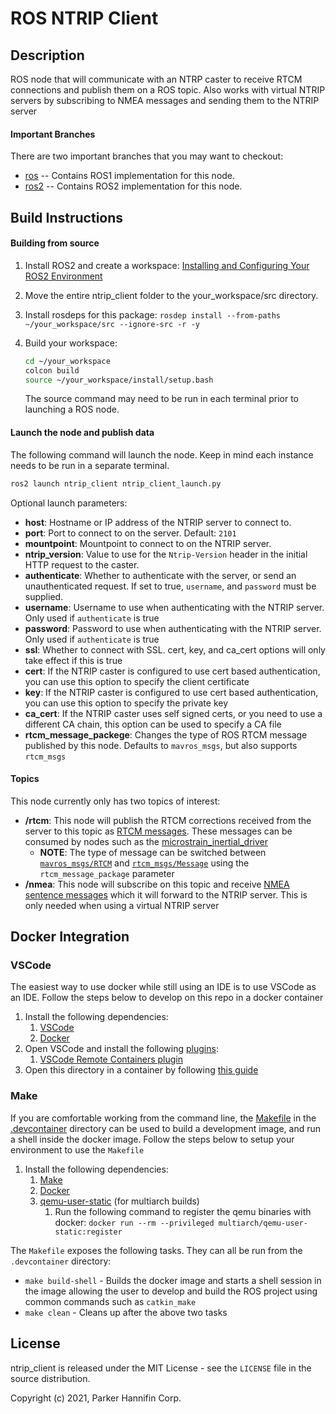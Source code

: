 # ROS NTRIP Client

## Description

ROS node that will communicate with an NTRP caster to receive RTCM connections and publish them on a ROS topic. Also works with virtual NTRIP servers by subscribing to NMEA
messages and sending them to the NTRIP server

#### Important Branches
There are two important branches that you may want to checkout:

* [ros](https://github.com/LORD-MicroStrain/ntrip_client/tree/ros) -- Contains ROS1 implementation for this node.
* [ros2](https://github.com/LORD-MicroStrain/ntrip_client/tree/ros2) -- Contains ROS2 implementation for this node.

## Build Instructions

#### Building from source
1. Install ROS2 and create a workspace: [Installing and Configuring Your ROS2 Environment](https://docs.ros.org/en/foxy/Tutorials/Configuring-ROS2-Environment.html)

2. Move the entire ntrip_client folder to the your_workspace/src directory.

3. Install rosdeps for this package: `rosdep install --from-paths ~/your_workspace/src --ignore-src -r -y`

4. Build your workspace:
    ```bash
    cd ~/your_workspace
    colcon build
    source ~/your_workspace/install/setup.bash
    ```        
    The source command may need to be run in each terminal prior to launching a ROS node.

#### Launch the node and publish data
The following command will launch the node. Keep in mind each instance needs to be run in a separate terminal.
```bash
ros2 launch ntrip_client ntrip_client_launch.py
```

Optional launch parameters:
- **host**: Hostname or IP address of the NTRIP server to connect to.
- **port**: Port to connect to on the server. Default: `2101`
- **mountpoint**: Mountpoint to connect to on the NTRIP server.
- **ntrip_version**: Value to use for the `Ntrip-Version` header in the initial HTTP request to the caster.
- **authenticate**: Whether to authenticate with the server, or send an unauthenticated request. If set to true, `username`, and `password` must be supplied.
- **username**: Username to use when authenticating with the NTRIP server. Only used if `authenticate` is true
- **password**: Password to use when authenticating with the NTRIP server. Only used if `authenticate` is true
- **ssl**: Whether to connect with SSL. cert, key, and ca_cert options will only take effect if this is true
- **cert**: If the NTRIP caster is configured to use cert based authentication, you can use this option to specify the client certificate
- **key**: If the NTRIP caster is configured to use cert based authentication, you can use this option to specify the private key
- **ca_cert**: If the NTRIP caster uses self signed certs, or you need to use a different CA chain, this option can be used to specify a CA file
- **rtcm_message_packege**: Changes the type of ROS RTCM message published by this node. Defaults to `mavros_msgs`, but also supports `rtcm_msgs`

#### Topics

This node currently only has two topics of interest:

* **/rtcm**: This node will publish the RTCM corrections received from the server to this topic as [RTCM messages](http://docs.ros.org/en/noetic/api/mavros_msgs/html/msg/RTCM.html). These messages can be consumed by nodes such as the [microstrain_inertial_driver](https://github.com/LORD-MicroStrain/microstrain_inertial)
    * **NOTE**: The type of message can be switched between [`mavros_msgs/RTCM`](https://github.com/mavlink/mavros/blob/ros2/mavros_msgs/msg/RTCM.msg) and [`rtcm_msgs/Message`](https://github.com/tilk/rtcm_msgs/blob/master/msg/Message.msg) using the `rtcm_message_package` parameter
* **/nmea**: This node will subscribe on this topic and receive [NMEA sentence messages](http://docs.ros.org/en/api/nmea_msgs/html/msg/Sentence.html) which it will forward to the NTRIP server. This is only needed when using a virtual NTRIP server

## Docker Integration

### VSCode

The easiest way to use docker while still using an IDE is to use VSCode as an IDE. Follow the steps below to develop on this repo in a docker container

1. Install the following dependencies:
    1. [VSCode](https://code.visualstudio.com/)
    1. [Docker](https://docs.docker.com/get-docker/)
1. Open VSCode and install the following [plugins](https://code.visualstudio.com/docs/editor/extension-marketplace):
    1. [VSCode Remote Containers plugin](https://marketplace.visualstudio.com/items?itemName=ms-vscode-remote.remote-containers)
1. Open this directory in a container by following [this guide](https://code.visualstudio.com/docs/remote/containers#_quick-start-open-an-existing-folder-in-a-container)

### Make

If you are comfortable working from the command line, the [Makefile](./devcontainer/Makefile) in the [.devcontainer](./devcontainer) directory
can be used to build a development image, and run a shell inside the docker image. Follow the steps below to setup your environment to use the `Makefile`

1. Install the following dependencies:
    1. [Make](https://www.gnu.org/software/make/)
    1. [Docker](https://docs.docker.com/get-docker/)
    1. [qemu-user-static](https://packages.ubuntu.com/bionic/qemu-user-static) (for multiarch builds)
        1. Run the following command to register the qemu binaries with docker: `docker run --rm --privileged multiarch/qemu-user-static:register`

The `Makefile` exposes the following tasks. They can all be run from the `.devcontainer` directory:
* `make build-shell` - Builds the docker image and starts a shell session in the image allowing the user to develop and build the ROS project using common commands such as `catkin_make`
* `make clean` - Cleans up after the above two tasks

## License
ntrip_client is released under the MIT License - see the `LICENSE` file in the source distribution.

Copyright (c)  2021, Parker Hannifin Corp.
